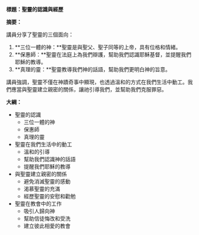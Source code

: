 **標題：聖靈的認識與經歷**

**摘要：**

講員分享了聖靈的三個面向：

1. **三位一體的神：**聖靈是與聖父、聖子同等的上帝，具有位格和情緒。
2. **保惠師：**聖靈在法庭上為我們辯護，幫助我們認識耶穌基督，並提醒我們耶穌的教導。
3. **真理的靈：**聖靈教導我們神的話語，幫助我們更明白神的旨意。

講員強調，聖靈不僅在神蹟奇事中顯現，也透過溫和的方式在我們生活中動工。我們應當與聖靈建立親密的關係，讓祂引導我們，並幫助我們克服罪惡。

**大綱：**

* 聖靈的認識
    * 三位一體的神
    * 保惠師
    * 真理的靈
* 聖靈在我們生活中的動工
    * 溫和的引導
    * 幫助我們認識神的話語
    * 提醒我們耶穌的教導
* 與聖靈建立親密的關係
    * 避免消滅聖靈的感動
    * 渴慕聖靈的充滿
    * 經歷聖靈的安慰和勸勉
* 聖靈在教會中的工作
    * 吸引人歸向神
    * 幫助信徒悔改和受洗
    * 建立彼此相愛的教會